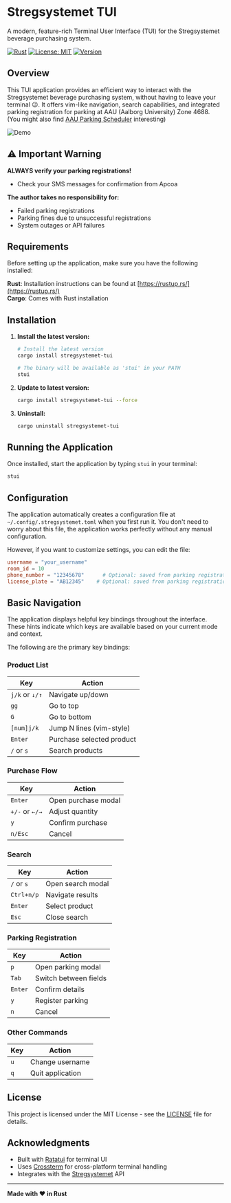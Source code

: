 # Stregsystemet TUI

A modern, feature-rich Terminal User Interface (TUI) for the Stregsystemet beverage purchasing system.

[![Rust](https://img.shields.io/badge/language-Rust-orange.svg)](https://www.rust-lang.org/)
[![License: MIT](https://img.shields.io/badge/License-MIT-yellow.svg)](https://opensource.org/licenses/MIT)
[![Version](https://img.shields.io/badge/version-1.0.0-blue.svg)](https://github.com/Many5900/stregsystemet-tui)

## Overview

This TUI application provides an efficient way to interact with the Stregsystemet beverage purchasing system, without having to leave your terminal 😉. It offers vim-like navigation, search capabilities, and integrated parking registration for parking at AAU (Aalborg University) Zone 4688. (You might also find [AAU Parking Scheduler](https://github.com/Many5900/aau-parking-scheduler) interesting)

![Demo](demo.gif)

## ⚠️ Important Warning

**ALWAYS verify your parking registrations!**
- Check your SMS messages for confirmation from Apcoa

**The author takes no responsibility for:**
- Failed parking registrations
- Parking fines due to unsuccessful registrations
- System outages or API failures

## Requirements

Before setting up the application, make sure you have the following installed:

**Rust**: Installation instructions can be found at [https://rustup.rs/](https://rustup.rs/) <br>
**Cargo**: Comes with Rust installation <br>

## Installation

1. **Install the latest version:**
   ```bash
   # Install the latest version
   cargo install stregsystemet-tui

   # The binary will be available as 'stui' in your PATH
   stui
   ```

2. **Update to latest version:**
   ```bash
   cargo install stregsystemet-tui --force
   ```

3. **Uninstall:**
   ```bash
   cargo uninstall stregsystemet-tui
   ```

## Running the Application

Once installed, start the application by typing `stui` in your terminal:

```bash
stui
```

## Configuration

The application automatically creates a configuration file at `~/.config/.stregsystemet.toml` when you first run it. You don't need to worry about this file, the application works perfectly without any manual configuration.

However, if you want to customize settings, you can edit the file:

```toml
username = "your_username"
room_id = 10
phone_number = "12345678"      # Optional: saved from parking registration
license_plate = "AB12345"    # Optional: saved from parking registration
```

## Basic Navigation

The application displays helpful key bindings throughout the interface. These hints indicate which keys are available based on your current mode and context.

The following are the primary key bindings:

### **Product List**
| Key | Action |
|-----|--------|
| `j/k` or `↓/↑` | Navigate up/down |
| `gg` | Go to top |
| `G` | Go to bottom |
| `[num]j/k` | Jump N lines (vim-style) |
| `Enter` | Purchase selected product |
| `/` or `s` | Search products |

### **Purchase Flow**
| Key | Action |
|-----|--------|
| `Enter` | Open purchase modal |
| `+/-` or `←/→` | Adjust quantity |
| `y` | Confirm purchase |
| `n/Esc` | Cancel |

### **Search**
| Key | Action |
|-----|--------|
| `/` or `s` | Open search modal |
| `Ctrl+n/p` | Navigate results |
| `Enter` | Select product |
| `Esc` | Close search |

### **Parking Registration**
| Key | Action |
|-----|--------|
| `p` | Open parking modal |
| `Tab` | Switch between fields |
| `Enter` | Confirm details |
| `y` | Register parking |
| `n` | Cancel |

### **Other Commands**
| Key | Action |
|-----|--------|
| `u` | Change username |
| `q` | Quit application |

## License

This project is licensed under the MIT License - see the [LICENSE](LICENSE) file for details.

## Acknowledgments

- Built with [Ratatui](https://github.com/ratatui-org/ratatui) for terminal UI
- Uses [Crossterm](https://github.com/crossterm-rs/crossterm) for cross-platform terminal handling
- Integrates with the [Stregsystemet](https://github.com/f-klubben/stregsystemet) API

---

**Made with ❤️ in Rust**
